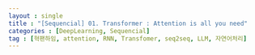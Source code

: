 ```yaml
---
layout : single
title : "[Sequencial] 01. Transformer : Attention is all you need"
categories : [DeepLearning, Sequencial]
tag : [혁팬하임, attention, RNN, Transfomer, seq2seq, LLM, 자연어처리]
---
```


